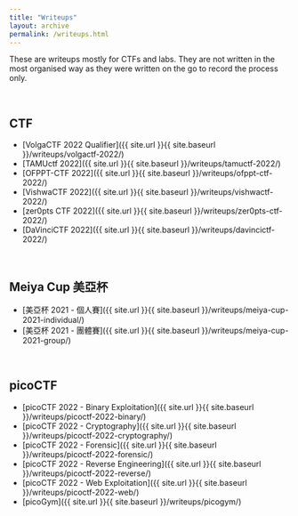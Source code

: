 ```yaml
---
title: "Writeups"
layout: archive
permalink: /writeups.html
---
```


These are writeups mostly for CTFs and labs. They are not written in the most organised way as they were written on the go to record the process only.

<br>

## CTF
- [VolgaCTF 2022 Qualifier]({{ site.url }}{{ site.baseurl }}/writeups/volgactf-2022/)
- [TAMUctf 2022]({{ site.url }}{{ site.baseurl }}/writeups/tamuctf-2022/)
- [OFPPT-CTF 2022]({{ site.url }}{{ site.baseurl }}/writeups/ofppt-ctf-2022/)
- [VishwaCTF 2022]({{ site.url }}{{ site.baseurl }}/writeups/vishwactf-2022/)
- [zer0pts CTF 2022]({{ site.url }}{{ site.baseurl }}/writeups/zer0pts-ctf-2022/)
- [DaVinciCTF 2022]({{ site.url }}{{ site.baseurl }}/writeups/davincictf-2022/)

<br>

## Meiya Cup 美亞杯
- [美亞杯 2021 - 個人賽]({{ site.url }}{{ site.baseurl }}/writeups/meiya-cup-2021-individual/)
- [美亞杯 2021 - 團體賽]({{ site.url }}{{ site.baseurl }}/writeups/meiya-cup-2021-group/)

<br>

## picoCTF
- [picoCTF 2022 - Binary Exploitation]({{ site.url }}{{ site.baseurl }}/writeups/picoctf-2022-binary/)
- [picoCTF 2022 - Cryptography]({{ site.url }}{{ site.baseurl }}/writeups/picoctf-2022-cryptography/)
- [picoCTF 2022 - Forensic]({{ site.url }}{{ site.baseurl }}/writeups/picoctf-2022-forensic/)
- [picoCTF 2022 - Reverse Engineering]({{ site.url }}{{ site.baseurl }}/writeups/picoctf-2022-reverse/)
- [picoCTF 2022 - Web Exploitation]({{ site.url }}{{ site.baseurl }}/writeups/picoctf-2022-web/)
- [picoGym]({{ site.url }}{{ site.baseurl }}/writeups/picogym/)

<br>
